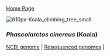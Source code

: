 [Home Page](index.md)


![610px-Koala_climbing_tree_small](https://user-images.githubusercontent.com/63081372/130896461-d94a9ca6-979d-4c68-9bc6-4c53e8e588dd.jpg)
### *Phascolarctos cinereus* (Koala)
[NCBI genome](https://www.ncbi.nlm.nih.gov/assembly/GCF_002099425.1/)  |  [Resequenced genomes](https://www.ncbi.nlm.nih.gov/assembly/GCF_002099425.1/)  |  

